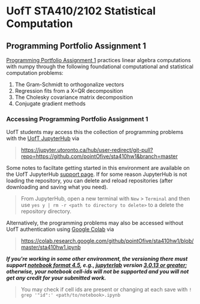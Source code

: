 # UofT STA410/2102 Statistical Computation
## Programming Portfolio Assignment 1

[Programming Portfolio Assignment 1](sta410hw1.ipynb) practices linear algebra computations with numpy
through the following foundational computational and statistical computation problems:

1. The Gram-Schmidt to orthogonalize vectors
2. Regression fits from a X=QR decomposition
3. The Cholesky covariance matrix decomposition
4. Conjugate gradient methods

### Accessing Programming Portfolio Assignment 1
UofT students may access this the collection of programming problems with the [UofT JupyterHub](https://jupyter.utoronto.ca) via

> https://jupyter.utoronto.ca/hub/user-redirect/git-pull?repo=https://github.com/pointOfive/sta410hw1&branch=master

Some notes to faciltate getting started in this environment are available on the UofT JupyterHub [support page](https://act.utoronto.ca/jupyterhub-support/).
If for some reason JupyterHub is not loading the repository, you can delete and reload repositories (after downloading and saving what you need).  

> From JupyterHub, open a new terminal with `New` > `Terminal` and then use `yes y | rm -r <path to directory to delete>` to a delete the repository directory.

Alternatively, the programming problems may also be accessed without UofT authentication using [Google Colab](https://colab.research.google.com) via

> https://colab.research.google.com/github/pointOfive/sta410hw1/blob/master/sta410hw1.ipynb

***If you're working in some other environment, 
the versioning there must support [notebook format 4.5](https://github.com/jupyterlab/jupyterlab/issues/9729), e.g., 
[jupyterlab](https://jupyter.org/install) version 
[3.0.13 or greater](https://github.com/jupyterlab/jupyterlab/releases/tag/v3.0.13); 
otherwise, your notebook cell-ids will not be supported and you will not get any credit for your submitted work.***

> You may check if cell ids are present or changing at each save with `! grep '"id":' <path/to/notebook>.ipynb`
